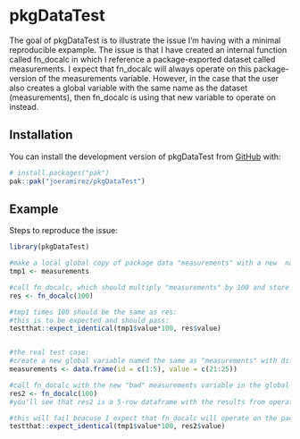 
<!-- README.md is generated from README.Rmd. Please edit that file -->

# pkgDataTest

<!-- badges: start -->
<!-- badges: end -->

The goal of pkgDataTest is to illustrate the issue I’m having with a
minimal reproducible expample. The issue is that I have created an
internal function called fn_docalc in which I reference a
package-exported dataset called measurements. I expect that fn_docalc
will always operate on this package-version of the measurements
variable. However, in the case that the user also creates a global
variable with the same name as the dataset (measurements), then
fn_docalc is using that new variable to operate on instead.

## Installation

You can install the development version of pkgDataTest from
[GitHub](https://github.com/) with:

``` r
# install.packages("pak")
pak::pak("joeramirez/pkgDataTest")
```

## Example

Steps to reproduce the issue:

``` r
library(pkgDataTest)

#make a local global copy of package data "measurements" with a new  name (so we can compare):
tmp1 <- measurements

#call fn_docalc, which should multiply "measurements" by 100 and store in res:
res <- fn_docalc(100)

#tmp1 times 100 should be the same as res:
#this is to be expected and should pass:
testthat::expect_identical(tmp1$value*100, res$value)


#the real test case:
#create a new global variable named the same as "measurements" with different data than the one from the package:
measurements <- data.frame(id = c(1:5), value = c(21:25))

#call fn_docalc with the new "bad" measurements variable in the global environment:
res2 <- fn_docalc(100)
#you'll see that res2 is a 5-row dataframe with the results from operating on the new global measurements data

#this will fail beacuse I expect that fn_docalc will operate on the package's "measurements" variable, not the global one:
testthat::expect_identical(tmp1$value*100, res2$value)
```
